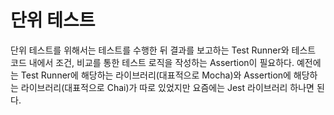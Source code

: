 # 단위 테스트

단위 테스트를 위해서는 테스트를 수행한 뒤 결과를 보고하는 Test Runner와 테스트 코드 내에서 조건, 비교를 통한 테스트 로직을 작성하는 Assertion이 필요하다.
예전에는 Test Runner에 해당하는 라이브러리(대표적으로 Mocha)와 Assertion에 해당하는 라이브러리(대표적으로 Chai)가 따로 있었지만 요즘에는 Jest 라이브러리 하나면 된다.
